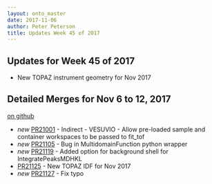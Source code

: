 ```yaml
---
layout: onto_master
date: 2017-11-06
author: Peter Peterson
title: Updates Week 45 of 2017
---
```

Updates for Week 45 of 2017
---------------------------
* New TOPAZ instrument geometry for Nov 2017

Detailed Merges for Nov 6 to 12, 2017
-------------------------------------
[on github](https://github.com/mantidproject/mantid/pulls?q=is%3Apr+merged%3A2017-11-07..2017-11-12)

* *new* [PR21001](https://github.com/mantidproject/mantid/pull/21001) - Indirect - VESUVIO - Allow pre-loaded sample and container workspaces to be passed to fit_tof
* *new* [PR21105](https://github.com/mantidproject/mantid/pull/21105) - Bug in MultidomainFunction python wrapper
* *new* [PR21119](https://github.com/mantidproject/mantid/pull/21119) - Added option for background shell for IntegratePeaksMDHKL
* [PR21125](https://github.com/mantidproject/mantid/pull/21125) - New TOPAZ IDF for Nov 2017
* *new* [PR21127](https://github.com/mantidproject/mantid/pull/21127) - Fix typo
